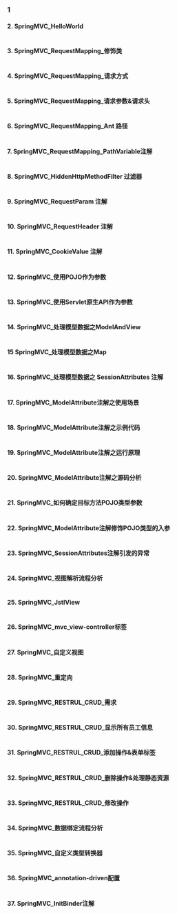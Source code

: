 ### 1
#### 2. SpringMVC_HelloWorld
```java

```
#### 3. SpringMVC_RequestMapping_修饰类
```java

```
#### 4. SpringMVC_RequestMapping_请求方式
```java

```
#### 5. SpringMVC_RequestMapping_请求参数&请求头
```java

```
#### 6. SpringMVC_RequestMapping_Ant 路径
```java

```
#### 7. SpringMVC_RequestMapping_PathVariable注解
```java

```
#### 8. SpringMVC_HiddenHttpMethodFilter 过滤器
```java

```
#### 9. SpringMVC_RequestParam 注解
```java

```
#### 10. SpringMVC_RequestHeader 注解
```java

```
#### 11. SpringMVC_CookieValue 注解
```java

```
#### 12. SpringMVC_使用POJO作为参数
```java

```
#### 13. SpringMVC_使用Servlet原生API作为参数
```java

```
#### 14. SpringMVC_处理模型数据之ModelAndView
```java

```
#### 15 SpringMVC_处理模型数据之Map
```java

```
#### 16. SpringMVC_处理模型数据之 SessionAttributes 注解
```java

```
#### 17. SpringMVC_ModelAttribute注解之使用场景
```java

```
#### 18. SpringMVC_ModelAttribute注解之示例代码
```java

```
#### 19. SpringMVC_ModelAttribute注解之运行原理
```java

```
#### 20. SpringMVC_ModelAttribute注解之源码分析
```java

```
#### 21. SpringMVC_如何确定目标方法POJO类型参数
```java

```
#### 22. SpringMVC_ModelAttribute注解修饰POJO类型的入参
```java

```
#### 23. SpringMVC_SessionAttributes注解引发的异常
```java

```
#### 24. SpringMVC_视图解析流程分析
```java

```
#### 25. SpringMVC_JstlView
```java

```
#### 26. SpringMVC_mvc_view-controller标签
```java

```
#### 27. SpringMVC_自定义视图
```java

```
#### 28. SpringMVC_重定向
```java

```
#### 29. SpringMVC_RESTRUL_CRUD_需求
```java

```
#### 30. SpringMVC_RESTRUL_CRUD_显示所有员工信息
```java

```
#### 31. SpringMVC_RESTRUL_CRUD_添加操作&表单标签
```java

```
#### 32. SpringMVC_RESTRUL_CRUD_删除操作&处理静态资源
```java

```
#### 33. SpringMVC_RESTRUL_CRUD_修改操作
```java

```
#### 34. SpringMVC_数据绑定流程分析
```java

```
#### 35. SpringMVC_自定义类型转换器
```java

```
#### 36. SpringMVC_annotation-driven配置
```java

```
#### 37. SpringMVC_InitBinder注解
```java

```
